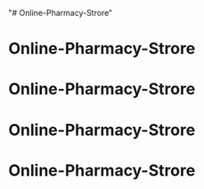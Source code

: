 "# Online-Pharmacy-Strore" 
# Online-Pharmacy-Strore
# Online-Pharmacy-Strore
# Online-Pharmacy-Strore
# Online-Pharmacy-Strore
